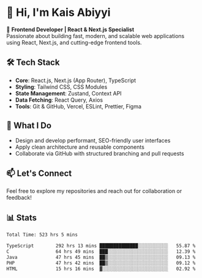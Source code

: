 # 👋 Hi, I'm Kais Abiyyi

🚀 **Frontend Developer | React & Next.js Specialist**  
Passionate about building fast, modern, and scalable web applications using React, Next.js, and cutting-edge frontend tools.

## 🛠️ Tech Stack
- **Core**: React.js, Next.js (App Router), TypeScript
- **Styling**: Tailwind CSS, CSS Modules
- **State Management**: Zustand, Context API
- **Data Fetching**: React Query, Axios
- **Tools**: Git & GitHub, Vercel, ESLint, Prettier, Figma

## 📌 What I Do
- Design and develop performant, SEO-friendly user interfaces
- Apply clean architecture and reusable components
- Collaborate via GitHub with structured branching and pull requests

## 📫 Let's Connect
Feel free to explore my repositories and reach out for collaboration or feedback!

## 📊 Stats
<!--START_SECTION:waka-->

```txt
Total Time: 523 hrs 5 mins

TypeScript        292 hrs 13 mins ██████████████░░░░░░░░░░░   55.87 %
C                 64 hrs 49 mins  ███░░░░░░░░░░░░░░░░░░░░░░   12.39 %
Java              47 hrs 45 mins  ██▒░░░░░░░░░░░░░░░░░░░░░░   09.13 %
PHP               47 hrs 42 mins  ██▒░░░░░░░░░░░░░░░░░░░░░░   09.12 %
HTML              15 hrs 16 mins  ▓░░░░░░░░░░░░░░░░░░░░░░░░   02.92 %
```

<!--END_SECTION:waka-->
